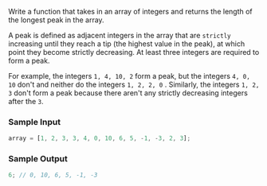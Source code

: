 Write a function that takes in an array of integers and returns the length of the longest peak in the array.

A peak is defined as adjacent integers in the array that are `strictly` increasing until they reach a tip (the highest value in the peak), at which point they become strictly decreasing. At least three integers are required to form a peak.

For example, the integers `1, 4, 10, 2` form a peak, but the integers `4, 0, 10` don't and neither do the integers `1, 2, 2, 0` . Similarly, the integers `1, 2, 3` don't form a peak because there aren't any strictly decreasing integers after the `3`.

### Sample Input

```javascript
array = [1, 2, 3, 3, 4, 0, 10, 6, 5, -1, -3, 2, 3];
```

### Sample Output

```javascript
6; // 0, 10, 6, 5, -1, -3
```

